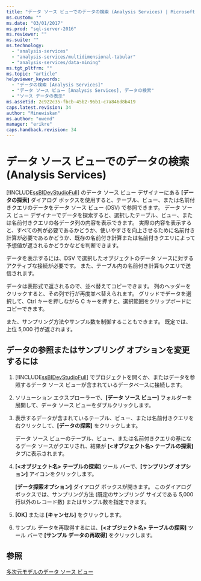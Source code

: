 ```yaml
---
title: "データ ソース ビューでのデータの検索 (Analysis Services) | Microsoft Docs"
ms.custom: ""
ms.date: "03/01/2017"
ms.prod: "sql-server-2016"
ms.reviewer: ""
ms.suite: ""
ms.technology: 
  - "analysis-services"
  - "analysis-services/multidimensional-tabular"
  - "analysis-services/data-mining"
ms.tgt_pltfrm: ""
ms.topic: "article"
helpviewer_keywords: 
  - "データの検索 [Analysis Services]"
  - "データ ソース ビュー [Analysis Services], データの検索"
  - "ソース データの表示"
ms.assetid: 2c922c35-fbcb-45b2-96b1-c7a846d8b419
caps.latest.revision: 34
author: "Minewiskan"
ms.author: "owend"
manager: "erikre"
caps.handback.revision: 34
---
```

# データ ソース ビューでのデータの検索 (Analysis Services)
  [!INCLUDE[ssBIDevStudioFull](../../includes/ssbidevstudiofull-md.md)] のデータ ソース ビュー デザイナーにある **[データの探索]** ダイアログ ボックスを使用すると、テーブル、ビュー、または名前付きクエリのデータをデータ ソース ビュー (DSV) で参照できます。 データ ソース ビュー デザイナーでデータを探索すると、選択したテーブル、ビュー、または名前付きクエリの各データ列の内容を表示できます。 実際の内容を表示すると、すべての列が必要であるかどうか、使いやすさを向上させるために名前付き計算が必要であるかどうか、既存の名前付き計算または名前付きクエリによって予想値が返されるかどうかなどを判断できます。  
  
 データを表示するには、DSV で選択したオブジェクトのデータ ソースに対するアクティブな接続が必要です。 また、テーブル内の名前付き計算もクエリで送信されます。  
  
 データは表形式で返されるので、並べ替えてコピーできます。 列のヘッダーをクリックすると、その列で行が再度並べ替えられます。 グリッドでデータを選択して、Ctrl キーを押しながら C キーを押すと、選択範囲をクリップボードにコピーできます。  
  
 また、サンプリング方法やサンプル数を制御することもできます。 既定では、上位 5,000 行が返されます。  
  
## データの参照またはサンプリング オプションを変更するには  
  
1.  [!INCLUDE[ssBIDevStudioFull](../../includes/ssbidevstudiofull-md.md)] でプロジェクトを開くか、またはデータを参照するデータ ソース ビューが含まれているデータベースに接続します。  
  
2.  ソリューション エクスプローラーで、**[データ ソース ビュー]** フォルダーを展開して、データ ソース ビューをダブルクリックします。  
  
3.  表示するデータが含まれているテーブル、ビュー、または名前付きクエリを右クリックして、**[データの探索]** をクリックします。  
  
     データ ソース ビューのテーブル、ビュー、または名前付きクエリの基になるデータ ソースがクエリされ、結果が **[\<オブジェクト名> テーブルの探索]** タブに表示されます。  
  
4.  **[\<オブジェクト名> テーブルの探索]** ツール バーで、**[サンプリング オプション]** アイコンをクリックします。  
  
     **[データ探索オプション]** ダイアログ ボックスが開きます。 このダイアログ ボックスでは、サンプリング方法 (既定のサンプリング サイズである 5,000 行以外のレコード数) またはサンプル数を指定できます。  
  
5.  **[OK]** または **[キャンセル]** をクリックします。  
  
6.  サンプル データを再取得するには、**[\<オブジェクト名> テーブルの探索]** ツール バーで **[サンプル データの再取得]** をクリックします。  
  
## 参照  
 [多次元モデルのデータ ソース ビュー](../../analysis-services/multidimensional-models/data-source-views-in-multidimensional-models.md)  
  
  